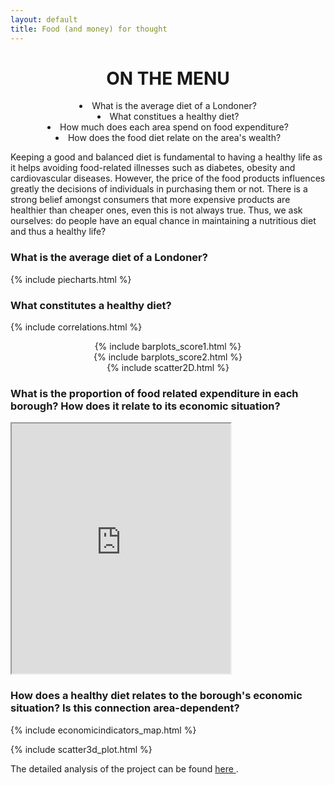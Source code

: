 ```yaml
---
layout: default
title: Food (and money) for thought
---
```


<div id = menu align="center">
  <h1> ON THE MENU </h1>
  <li> What is the average diet of a Londoner? </li>
  <li> What constitues a healthy diet? </li>
  <li> How much does each area spend on food expenditure? </li>
  <li> How does the food diet relate on the area's wealth? </li>
</div>

Keeping a good and balanced diet is fundamental to having a healthy life as it helps avoiding food-related illnesses such as diabetes, obesity and cardiovascular diseases. However, the price of the food products influences greatly the decisions of individuals in purchasing them or not. There is a strong belief amongst consumers that more expensive products are healthier than cheaper ones, even this is not always true. Thus, we ask ourselves: do people have an equal chance in maintaining a nutritious diet and thus a healthy life?



### What is the average diet of a Londoner?

{% include piecharts.html %}

### What constitutes a healthy diet?
{% include correlations.html %}

<div align="center"> {% include barplots_score1.html %} </div>

<div align="center"> {% include barplots_score2.html %} </div>

<div align="center"> {% include scatter2D.html %} </div>


### What is the proportion of food related expenditure in each borough? How does it relate to its economic situation?

<iframe frameborder="1" class="juxtapose" width="350" height="400" marginwidth="500" align="center" src="https://cdn.knightlab.com/libs/juxtapose/latest/embed/index.html?uid=539588b2-3f8c-11eb-83c8-ebb5d6f907df"></iframe>

### How does a healthy diet relates to the borough's economic situation? Is this connection area-dependent?

{% include economicindicators_map.html %}

{% include scatter3d_plot.html %}


The detailed analysis of the project can be found <a href = "https://nbviewer.jupyter.org/github/SofiaDandjee/food_for_thought/blob/main/project.ipynb"> here </a>.
